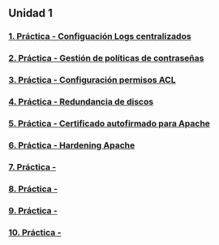<!--
**danpermor/danpermor** is a ✨ _special_ ✨ repository because its `README.md` (this file) appears on your GitHub profile.

Here are some ideas to get you started:

- 🔭 I’m currently working on ...
- 🌱 I’m currently learning ...
- 👯 I’m looking to collaborate on ...
- 🤔 I’m looking for help with ...
- 💬 Ask me about ...
- 📫 How to reach me: ...
- 😄 Pronouns: ...
- ⚡ Fun fact: ...
-->
## Unidad 1
### [1. Práctica - Configuación Logs centralizados](practica1.md)
### [2. Práctica - Gestión de políticas de contraseñas](practica2.md)
### [3. Práctica - Configuración permisos ACL](practica3.md)
### [4. Práctica - Redundancia de discos](practica4.md)
### [5. Práctica - Certificado autofirmado para Apache](practica5.md)
### [6. Práctica - Hardening Apache](practica6.md)
### [7. Práctica - ](practica7.md)
### [8. Práctica - ](practica8.md)
### [9. Práctica - ](practica9.md)
### [10. Práctica - ](practica10.md)
